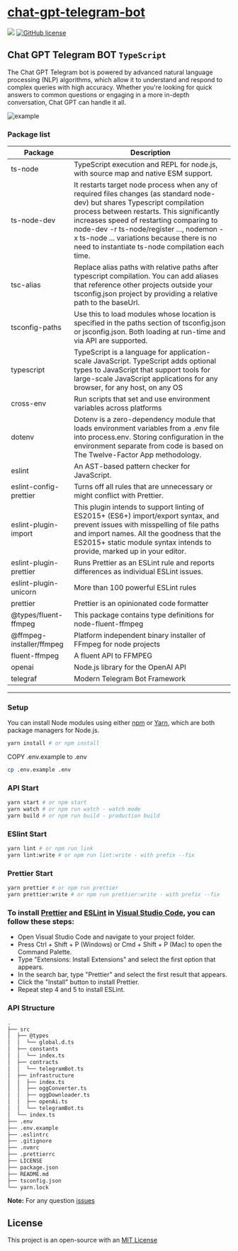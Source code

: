# [chat-gpt-telegram-bot](https://github.com/watscho/chat-gpt-telegram-bot)

[![](https://img.shields.io/badge/author-@watscho-blue.svg)](https://www.linkedin.com/in/watscho)
[![GitHub license](https://img.shields.io/github/license/watscho/express-mongodb-rest-api-boilerplate)](https://github.com/watscho/chat-gpt-telegram-bot/blob/master/LICENSE)

## Chat GPT Telegram BOT `TypeScript`

The Chat GPT Telegram bot is powered by advanced natural language processing (NLP) algorithms, which allow it to understand and respond to complex queries with high accuracy. Whether you're looking for quick answers to common questions or engaging in a more in-depth conversation, Chat GPT can handle it all.

![example](https://user-images.githubusercontent.com/35995947/234796038-57ac438f-9e0b-42c9-a9d3-e3571bc71d13.gif)

### Package list

| Package                  | Description                                                                                                                                                                                                                                                                                                                                                    |
| ------------------------ | -------------------------------------------------------------------------------------------------------------------------------------------------------------------------------------------------------------------------------------------------------------------------------------------------------------------------------------------------------------- |
| ts-node                  | TypeScript execution and REPL for node.js, with source map and native ESM support.                                                                                                                                                                                                                                                                             |
| ts-node-dev              | It restarts target node process when any of required files changes (as standard node-dev) but shares Typescript compilation process between restarts. This significantly increases speed of restarting comparing to node-dev -r ts-node/register ..., nodemon -x ts-node ... variations because there is no need to instantiate ts-node compilation each time. |
| tsc-alias                | Replace alias paths with relative paths after typescript compilation. You can add aliases that reference other projects outside your tsconfig.json project by providing a relative path to the baseUrl.                                                                                                                                                        |
| tsconfig-paths           | Use this to load modules whose location is specified in the paths section of tsconfig.json or jsconfig.json. Both loading at run-time and via API are supported.                                                                                                                                                                                               |
| typescript               | TypeScript is a language for application-scale JavaScript. TypeScript adds optional types to JavaScript that support tools for large-scale JavaScript applications for any browser, for any host, on any OS                                                                                                                                                    |
| cross-env                | Run scripts that set and use environment variables across platforms                                                                                                                                                                                                                                                                                            |
| dotenv                   | Dotenv is a zero-dependency module that loads environment variables from a .env file into process.env. Storing configuration in the environment separate from code is based on The Twelve-Factor App methodology.                                                                                                                                              |
| eslint                   | An AST-based pattern checker for JavaScript.                                                                                                                                                                                                                                                                                                                   |
| eslint-config-prettier   | Turns off all rules that are unnecessary or might conflict with Prettier.                                                                                                                                                                                                                                                                                      |
| eslint-plugin-import     | This plugin intends to support linting of ES2015+ (ES6+) import/export syntax, and prevent issues with misspelling of file paths and import names. All the goodness that the ES2015+ static module syntax intends to provide, marked up in your editor.                                                                                                        |
| eslint-plugin-prettier   | Runs Prettier as an ESLint rule and reports differences as individual ESLint issues.                                                                                                                                                                                                                                                                           |
| eslint-plugin-unicorn    | More than 100 powerful ESLint rules                                                                                                                                                                                                                                                                                                                            |
| prettier                 | Prettier is an opinionated code formatter                                                                                                                                                                                                                                                                                                                      |
| @types/fluent-ffmpeg     | This package contains type definitions for node-fluent-ffmpeg                                                                                                                                                                                                                                                                                                  |
| @ffmpeg-installer/ffmpeg | Platform independent binary installer of FFmpeg for node projects                                                                                                                                                                                                                                                                                              |
| fluent-ffmpeg            | A fluent API to FFMPEG                                                                                                                                                                                                                                                                                                                                         |
| openai                   | Node.js library for the OpenAI API                                                                                                                                                                                                                                                                                                                             |
| telegraf                 | Modern Telegram Bot Framework                                                                                                                                                                                                                                                                                                                                  |

<hr/>

### Setup

You can install Node modules using either [npm](https://www.npmjs.com/) or [Yarn](https://yarnpkg.com/), which are both package managers for Node.js.

```bash
yarn install # or npm install
```

COPY .env.example to .env

```bash
cp .env.example .env
```

### API Start

```bash
yarn start # or npm start
yarn watch # or npm run watch - watch mode
yarn build # or npm run build - production build
```

### ESlint Start

```bash
yarn lint # or npm run link
yarn lint:write # or npm run lint:write - with prefix --fix
```

### Prettier Start

```bash
yarn prettier # or npm run prettier
yarn prettier:write # or npm run prettier:write - with prefix --fix
```

### To install [Prettier](https://prettier.io/) and [ESLint](https://eslint.org/) in [Visual Studio Code](https://code.visualstudio.com/), you can follow these steps:

- Open Visual Studio Code and navigate to your project folder.
- Press Ctrl + Shift + P (Windows) or Cmd + Shift + P (Mac) to open the Command Palette.
- Type "Extensions: Install Extensions" and select the first option that appears.
- In the search bar, type "Prettier" and select the first result that appears.
- Click the "Install" button to install Prettier.
- Repeat step 4 and 5 to install ESLint.

### API Structure

```bash
.
├── src
│  ├── @types
│  │  └── global.d.ts
│  ├── constants
│  │  └── index.ts
│  ├── contracts
│  │  └── telegramBot.ts
│  ├── infrastructure
│  │  ├── index.ts
│  │  ├── oggConverter.ts
│  │  ├── oggDownloader.ts
│  │  ├── openAi.ts
│  │  └── telegramBot.ts
│  └── index.ts
├── .env
├── .env.example
├── .eslintrc
├── .gitignore
├── .nvmrc
├── .prettierrc
├── LICENSE
├── package.json
├── README.md
├── tsconfig.json
└── yarn.lock
```

**Note:** For any question [issues](https://github.com/watscho/chat-gpt-telegram-bot/issues)

## License

This project is an open-source with an [MIT License](https://github.com/watscho/chat-gpt-telegram-bot/blob/master/LICENSE)
